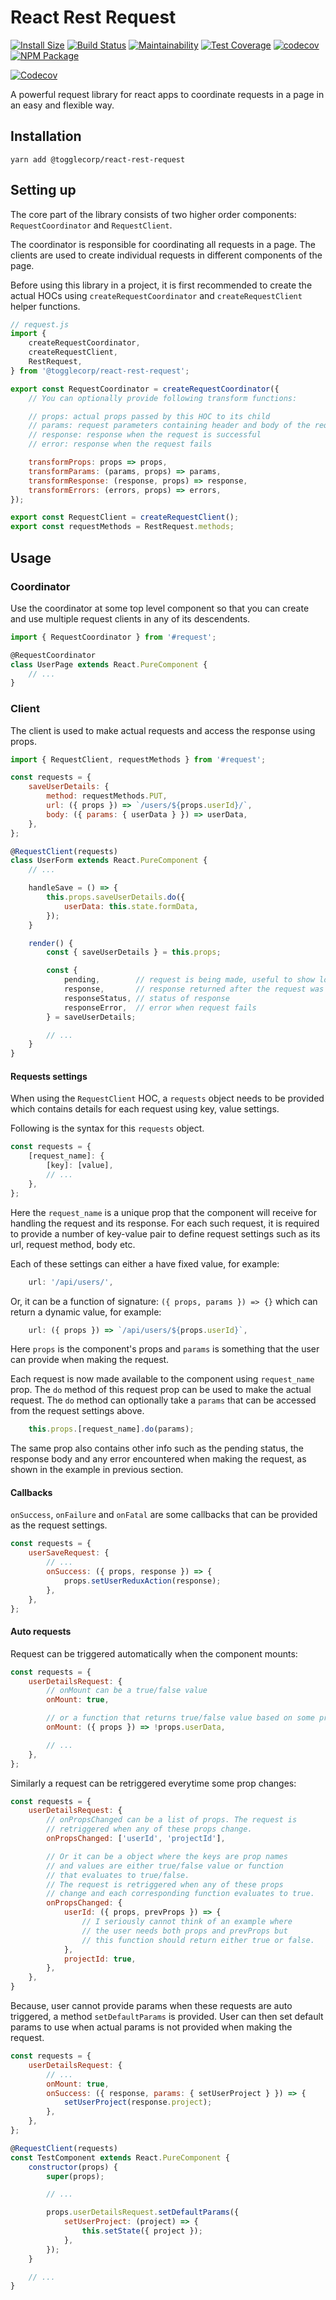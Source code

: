 # React Rest Request
[![Install Size](https://packagephobia.now.sh/badge?p=@togglecorp/react-rest-request)](https://packagephobia.now.sh/result?p=@toggle-corp/react-rest-request@2.0.9) [![Build Status](https://travis-ci.com/toggle-corp/react-rest-request.svg?branch=develop)](https://travis-ci.com/toggle-corp/react-rest-request) [![Maintainability](https://api.codeclimate.com/v1/badges/6310581b1d6352b7dd4d/maintainability)](https://codeclimate.com/github/toggle-corp/react-rest-request/maintainability) [![Test Coverage](https://api.codeclimate.com/v1/badges/6310581b1d6352b7dd4d/test_coverage)](https://codeclimate.com/github/toggle-corp/react-rest-request/test_coverage) [![codecov](https://codecov.io/gh/toggle-corp/react-rest-request/branch/develop/graph/badge.svg)](https://codecov.io/gh/toggle-corp/react-rest-request) [![NPM Package](https://img.shields.io/npm/v/@togglecorp/react-rest-request.svg?style=flat-square)](https://www.npmjs.com/package/@togglecorp/react-rest-request)

[![Codecov](https://codecov.io/gh/toggle-corp/react-rest-request/branch/develop/graphs/tree.svg)](https://codecov.io/gh/toggle-corp/react-rest-request)

A powerful request library for react apps to coordinate requests in a page in an easy and flexible way.

## Installation

```
yarn add @togglecorp/react-rest-request
```

## Setting up

The core part of the library consists of two higher order components: `RequestCoordinator` and `RequestClient`.

The coordinator is responsible for coordinating all requests in a page. The clients are used to create individual requests in different components of the page.

Before using this library in a project, it is first recommended to create the actual HOCs using `createRequestCoordinator` and `createRequestClient` helper functions.

```js
// request.js
import {
    createRequestCoordinator,
    createRequestClient,
    RestRequest,
} from '@togglecorp/react-rest-request';

export const RequestCoordinator = createRequestCoordinator({
    // You can optionally provide following transform functions:

    // props: actual props passed by this HOC to its child
    // params: request parameters containing header and body of the request
    // response: response when the request is successful
    // error: response when the request fails

    transformProps: props => props,
    transformParams: (params, props) => params,
    transformResponse: (response, props) => response,
    transformErrors: (errors, props) => errors,
});

export const RequestClient = createRequestClient();
export const requestMethods = RestRequest.methods;
```

## Usage

### Coordinator

Use the coordinator at some top level component so that you can create and use multiple request clients in any of its descendents.

```js
import { RequestCoordinator } from '#request';

@RequestCoordinator
class UserPage extends React.PureComponent {
    // ...
}
```

### Client

The client is used to make actual requests and access the response using props.

```js
import { RequestClient, requestMethods } from '#request';

const requests = {
    saveUserDetails: {
        method: requestMethods.PUT,
        url: ({ props }) => `/users/${props.userId}/`,
        body: ({ params: { userData } }) => userData,
    },
};

@RequestClient(requests)
class UserForm extends React.PureComponent {
    // ...

    handleSave = () => {
        this.props.saveUserDetails.do({
            userData: this.state.formData,
        });
    }

    render() {
        const { saveUserDetails } = this.props;

        const {
            pending,        // request is being made, useful to show loading animation
            response,       // response returned after the request was successful
            responseStatus, // status of response
            responseError,  // error when request fails
        } = saveUserDetails;

        // ...
    }
}
```

#### Requests settings

When using the `RequestClient` HOC, a `requests` object needs to be provided which contains details for each request using key, value settings.

Following is the syntax for this `requests` object.

```js
const requests = {
    [request_name]: {
        [key]: [value],
        // ...
    },
};
```

Here the `request_name` is a unique prop that the component will receive for handling the request and its response. For each such request, it is required to provide a number of key-value pair to define request settings such as its url, request method, body etc.

Each of these settings can either a have fixed value, for example:

```js
    url: '/api/users/',
```

Or, it can be a function of signature: `({ props, params }) => {}` which can return a dynamic value, for example:

```js
    url: ({ props }) => `/api/users/${props.userId}`,
```

Here `props` is the component's props and `params` is something that the user can provide when making the request.

Each request is now made available to the component using `request_name` prop. The `do` method of this request prop can be used to make the actual request. The `do` method can optionally take a `params` that can be accessed from the request settings above.

```js
    this.props.[request_name].do(params);
```

The same prop also contains other info such as the pending status, the response body and any error encountered when making the request, as shown in the example in previous section.

#### Callbacks

`onSuccess`, `onFailure` and `onFatal` are some callbacks that can be provided as the request settings.

```js
const requests = {
    userSaveRequest: {
        // ...
        onSuccess: ({ props, response }) => {
            props.setUserReduxAction(response);
        },
    },
};
```

#### Auto requests

Request can be triggered automatically when the component mounts:

```js
const requests = {
    userDetailsRequest: {
        // onMount can be a true/false value
        onMount: true,

        // or a function that returns true/false value based on some props
        onMount: ({ props }) => !props.userData,

        // ...
    },
};
```

Similarly a request can be retriggered everytime some prop changes:

```js
const requests = {
    userDetailsRequest: {
        // onPropsChanged can be a list of props. The request is
        // retriggered when any of these props change.
        onPropsChanged: ['userId', 'projectId'],

        // Or it can be a object where the keys are prop names
        // and values are either true/false value or function
        // that evaluates to true/false.
        // The request is retriggered when any of these props
        // change and each corresponding function evaluates to true.
        onPropsChanged: {
            userId: ({ props, prevProps }) => {
                // I seriously cannot think of an example where
                // the user needs both props and prevProps but
                // this function should return either true or false.
            },
            projectId: true,
        },
    },
}
```

Because, user cannot provide params when these requests are auto triggered,
a method `setDefaultParams` is provided. User can then set default params to use
when actual params is not provided when making the request.

```js
const requests = {
    userDetailsRequest: {
        // ...
        onMount: true,
        onSuccess: ({ response, params: { setUserProject } }) => {
            setUserProject(response.project);
        },
    },
};

@RequestClient(requests)
const TestComponent extends React.PureComponent {
    constructor(props) {
        super(props);

        // ...

        props.userDetailsRequest.setDefaultParams({
            setUserProject: (project) => {
                this.setState({ project });
            },
        });
    }

    // ...
}
```
